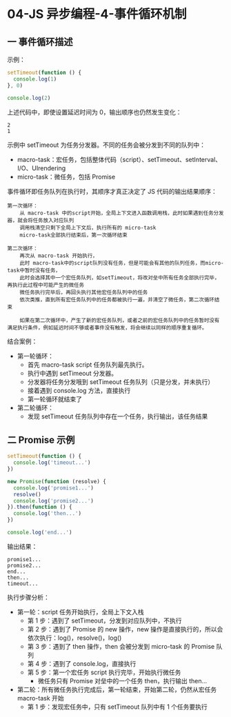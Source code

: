 # 04-JS 异步编程-4-事件循环机制

## 一 事件循环描述

示例：

```js
setTimeout(function () {
  console.log(1)
}, 0)

console.log(2)
```

上述代码中，即使设置延迟时间为 0，输出顺序也仍然发生变化：

```
2
1
```

示例中 setTimeout 为任务分发器。不同的任务会被分发到不同的队列中：

- macro-task：宏任务，包括整体代码（script）、setTimeout、setInterval、I/O、UIrendering
- micro-task：微任务，包括 Promise

事件循环即任务队列在执行时，其顺序才真正决定了 JS 代码的输出结果顺序：

```
第一次循环：
    从 macro-task 中的script开始，全局上下文进入函数调用栈，此时如果遇到任务分发器，就会将任务放入对应队列
    调用栈清空只剩下全局上下文后，执行所有的 micro-task
    micro-task全部执行结束后，第一次循环结束

第二次循环：
    再次从 macro-task 开始执行，
    此时 macro-task中的script队列没有任务，但是可能会有其他的队列任务，而micro-task中暂时没有任务，
    此时会选择其中一个宏任务队列，如setTimeout，将改对垒中所有任务全部执行完毕，再执行此过程中可能产生的微任务
    微任务执行完毕后，再回头执行其他宏任务队列中的任务
    依次类推，直到所有宏任务队列中的任务都被执行一遍，并清空了微任务，第二次循环结束

    如果在第二次循环中，产生了新的宏任务队列，或者之前的宏任务队列中的任务暂时没有满足执行条件，例如延迟时间不够或者事件没有触发，将会继续以同样的顺序重复循环。
```

结合案例：

- 第一轮循环：
  - 首先 macro-task script 任务队列最先执行。
  - 执行中遇到 setTimeout 分发器。
  - 分发器将任务分发哦到 setTimeout 任务队列（只是分发，并未执行）
  - 接着遇到 console.log 方法，直接执行
  - 第一轮循环就结束了
- 第二轮循环：
  - 发现 setTimeout 任务队列中存在一个任务，执行输出，该任务结果

## 二 Promise 示例

```js
setTimeout(function () {
  console.log('timeout...')
})

new Promise(function (resolve) {
  console.log('promise1...')
  resolve()
  console.log('promise2...')
}).then(function () {
  console.log('then...')
})

console.log('end...')
```

输出结果：

```
promise1...
promise2...
end...
then...
timeout...
```

执行步骤分析：

- 第一轮：script 任务开始执行，全局上下文入栈
  - 第 1 步：遇到了 setTimeout，分发到对应队列中，不执行
  - 第 2 步：遇到了 Promise 的 new 操作，new 操作是直接执行的，所以会依次执行：log()，resolve()，log()
  - 第 3 步：遇到了 then 操作，then 会被分发到 micro-task 的 Promise 队列
  - 第 4 步：遇到了 console.log，直接执行
  - 第 5 步：第一个宏任务 script 执行完毕，开始执行微任务
    - 微任务只有 Promise 对垒中的一个任务 then，执行输出 then...
- 第二轮：所有微任务执行完成后，第一轮结束，开始第二轮，仍然从宏任务 macro-task 开始
  - 第 1 步：发现宏任务中，只有 setTimeout 队列中有 1 个任务要执行
